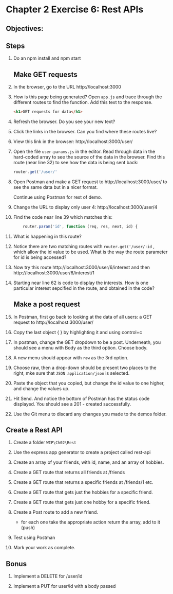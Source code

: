 # Chapter 2 Exercise 6: Rest APIs

## Objectives:


## Steps

1. Do an npm install and npm start

	## Make GET requests

1. In the browser, go to the URL http://localhost:3000

1. How is this page being generated? Open `app.js` and trace through the different routes to find the function. Add this text to the response.

	```html
	<h1>GET requests for data</h1>
	```

1. Refresh the browser. Do you see your new text?

1. Click the links in the browser. Can you find where these routes live? 

1. View this link in the browser: http://localhost:3000/user/

1. Open the file `user-params.js` in the editor.  Read through data in the hard-coded array to see the source of the data in the browser. Find this route (near line 32) to see how the data is being sent back:

	```javascript
	router.get('/user/'
	```

1. Open Postman and make a GET request to http://localhost:3000/user/ to see the same data but in a nicer format.

	Continue using Postman for rest of demo.

1. Change the URL to display only user 4: http://localhost:3000/user/4 

1. Find the code near line 39 which matches this:
	```javascript
		router.param('id', function (req, res, next, id) {
	```

1. What is happening in this route? 

1. Notice there are two matching routes with `router.get('/user/:id` , which allow the id value to be used. What is the way the route parameter for id is being accessed?

1. Now try this route http://localhost:3000/user/6/interest and then http://localhost:3000/user/6/interest/1

1. Starting near line 62 is code to display the interests. How is one particular interest sepcified in the route, and obtained in the code?  

	## Make a post request

1. In Postman, first go back to looking at the data of all users:
a GET request to http://localhost:3000/user/

1. Copy the last object { } by highlighting it and using control+c

1. In postman, change the GET dropdown to be a post. Underneath, you should see a menu with Body as the third option. Choose body.

1. A new menu should appear with `raw` as the 3rd option. 

1. Choose raw, then a drop-down should be present two places to the right, mke sure that `JSON application/json` is selected.

1. Paste the object that you copied, but change the id value to one higher, and change the values up.

1. Hit Send. And notice the bottom of Postman has the status code displayed. You should see a 201 - created successfully.

1. Use the Git menu to discard any changes you made to the demos folder.


## Create a Rest API
1. Create a folder `WIP\Ch02\Rest`

1. Use the express app generator to create a project called rest-api

1. Create an array of your friends, with id, name, and an array of hobbies.

1. Create a GET route that returns all friends at /friends

1. Create a GET route that returns a specific friends at /friends/1 etc.

1. Create a GET route that gets just the hobbies for a specific friend.

1. Create a GET route that gets just one hobby for a specific friend.

1. Create a Post route to add a new friend. 

	* for each one take the appropriate action return the array, add to it (push) 

1. Test using Postman

1. Mark your work as complete. 

## Bonus

1. Implement a DELETE for /user/id 

1. Implement a PUT for user/id with a body passed